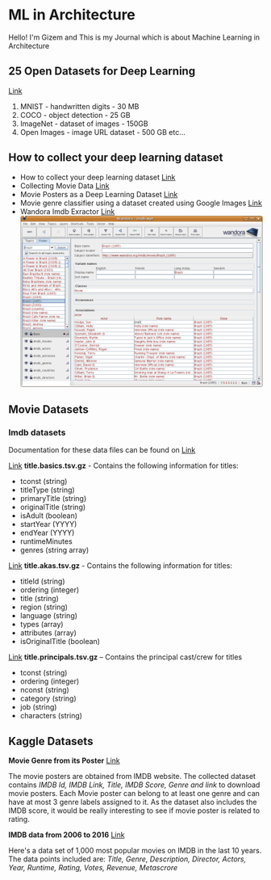 # ML in Architecture

Hello! I'm Gizem and This is my Journal which is about Machine Learning in Architecture 


## 25 Open Datasets for Deep Learning

[Link](https://www.analyticsvidhya.com/blog/2018/03/comprehensive-collection-deep-learning-datasets/) 

1. MNIST - handwritten digits - 30 MB
2. COCO - object detection - 25 GB
3. ImageNet - dataset of images - 150GB
4. Open Images - image URL dataset - 500 GB
etc...

## How to collect your deep learning dataset

- How to collect your deep learning dataset [Link](https://towardsdatascience.com/how-to-collect-your-deep-learning-dataset-2e0eefc0ba24)
- Collecting Movie Data [Link](https://towardsdatascience.com/collecting-movie-data-445ca1ead8e5)
- Movie Posters as a Deep Learning Dataset [Link](https://towardsdatascience.com/movie-posters-81af5707e69a)
- Movie genre classifier using a dataset created using Google Images [Link](https://towardsdatascience.com/building-a-movie-genre-classifier-using-a-dataset-created-using-google-images-4752f75a1d79)
- Wandora Imdb Exractor [Link](http://www.wandora.org/wandora/wiki/index.php?title=IMDB_extractor) 
![Image](/Images/Imdb_10.png)


## Movie Datasets

### Imdb datasets 
Documentation for these data files can be found on [Link](http://www.imdb.com/interfaces/)

[Link](name.basics.tsv.gz) **title.basics.tsv.gz** - Contains the following information for titles:
- tconst (string)
- titleType (string)
- primaryTitle (string)
- originalTitle (string)
- isAdult (boolean)
- startYear (YYYY)
- endYear (YYYY)
- runtimeMinutes
- genres (string array)

[Link](title.akas.tsv.gz) **title.akas.tsv.gz** - Contains the following information for titles:
- titleId (string)
- ordering (integer) 
- title (string) 
- region (string) 
- language (string) 
- types (array)
- attributes (array)
- isOriginalTitle (boolean)

[Link](title.principals.tsv.gz) **title.principals.tsv.gz** – Contains the principal cast/crew for titles
- tconst (string)
- ordering (integer)
- nconst (string)
- category (string)
- job (string) 
- characters (string)


## Kaggle Datasets

**Movie Genre from its Poster** [Link](https://www.kaggle.com/neha1703/movie-genre-from-its-poster)

The movie posters are obtained from IMDB website. The collected dataset contains *IMDB Id, IMDB Link, Title, IMDB Score, Genre and link* to download movie posters. Each Movie poster can belong to at least one genre and can have at most 3 genre labels assigned to it. As the dataset also includes the IMDB score, it would be really interesting to see if movie poster is related to rating.

**IMDB data from 2006 to 2016** [Link](https://www.kaggle.com/PromptCloudHQ/imdb-data)

Here's a data set of 1,000 most popular movies on IMDB in the last 10 years. The data points included are:
*Title, Genre, Description, Director, Actors, Year, Runtime, Rating, Votes, Revenue, Metascrore*

